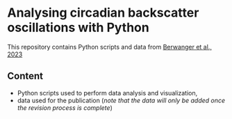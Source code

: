 # Analysing circadian backscatter oscillations with Python
This repository contains Python scripts and data from [Berwanger et al., 2023](https://www.biorxiv.org/content/10.1101/2023.09.26.559469v1.abstract)

## Content
- Python scripts used to perform data analysis and visualization,
- data used for the publication (*note that the data will only be added once the revision process is complete*)